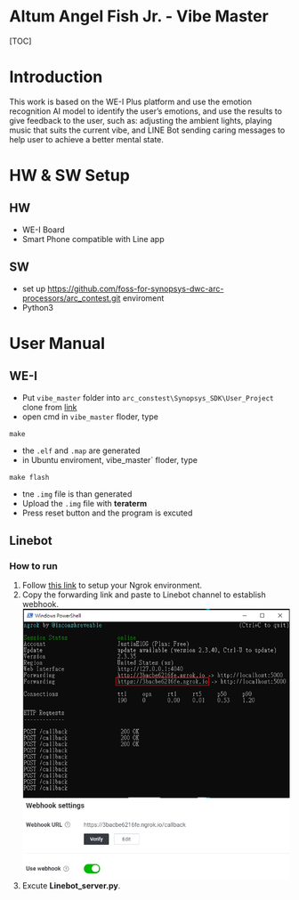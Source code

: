 # Altum Angel Fish Jr. - Vibe Master
[TOC]
# Introduction
This work is based on the WE-I Plus platform and use the emotion recognition AI model to identify the user’s emotions, and use the results to give feedback to the user, such as: adjusting the ambient lights, playing music that suits the current vibe, and LINE Bot sending caring messages to help user to achieve a better mental state.
# HW & SW Setup
## HW
- WE-I Board
- Smart Phone compatible with Line app
## SW
- set up https://github.com/foss-for-synopsys-dwc-arc-processors/arc_contest.git enviroment
- Python3
# User Manual
## WE-I
- Put `vibe_master` folder into `arc_constest\Synopsys_SDK\User_Project` clone from [link](https://github.com/foss-for-synopsys-dwc-arc-processors/arc_contest.git)
- open cmd in `vibe_master` floder, type
```shell
make
```
- the ```.elf``` and ```.map``` are generated
- in Ubuntu enviroment, vibe_master` floder, type
```shell
make flash
```
- tne ```.img``` file is than generated
- Upload the ```.img``` file with **teraterm**
- Press reset button and the program is excuted
## Linebot
### How to run
1. Follow [this link](https://dashboard.ngrok.com/get-started/setup) to setup your Ngrok environment.
2. Copy the forwarding link and paste to Linebot channel to establish webhook.![](img/cmd_ngrok.png)
![](img/line.png)
3. Excute **Linebot_server.py**.

